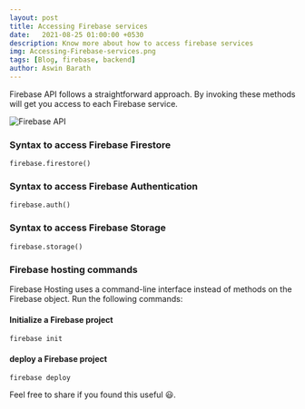 ```yaml
---
layout: post
title: Accessing Firebase services
date:   2021-08-25 01:00:00 +0530
description: Know more about how to access firebase services
img: Accessing-Firebase-services.png
tags: [Blog, firebase, backend]
author: Aswin Barath
---
```


Firebase API follows a straightforward approach. 
By invoking these methods will get you access to each Firebase service.

![Firebase API](https://dev-to-uploads.s3.amazonaws.com/uploads/articles/xbnv108sxdv2nhha8d9o.png)

### Syntax to access Firebase Firestore

```
firebase.firestore()
```

### Syntax to access Firebase Authentication

```
firebase.auth()
```

### Syntax to access Firebase Storage

```
firebase.storage()
```

### Firebase hosting commands
Firebase Hosting uses a command-line interface instead of methods on the Firebase object. Run the following commands:

#### Initialize a Firebase project

```
firebase init 
```

#### deploy a Firebase project

```
firebase deploy 
```


Feel free to share if you found this useful 😃.